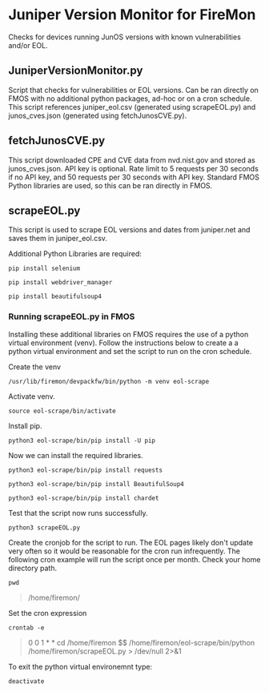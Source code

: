 # Juniper Version Monitor for FireMon
Checks for devices running JunOS versions with known vulnerabilities and/or EOL.


## JuniperVersionMonitor.py
Script that checks for vulnerabilities or EOL versions. Can be ran directly on FMOS with no additional python packages, ad-hoc or on a cron schedule. 
This script references juniper_eol.csv (generated using scrapeEOL.py) and junos_cves.json (generated using fetchJunosCVE.py).

## fetchJunosCVE.py
This script downloaded CPE and CVE data from nvd.nist.gov and stored as junos_cves.json. API key is optional. Rate limit to 5 requests per 30 seconds if no API key, and 50 requests per 30 seconds with API key.
Standard FMOS Python libraries are used, so this can be ran directly in FMOS.

## scrapeEOL.py
This script is used to scrape EOL versions and dates from juniper.net and saves them in juniper_eol.csv.

Additional Python Libraries are required:
```console
pip install selenium
```
```console
pip install webdriver_manager
```
```console
pip install beautifulsoup4
```

### Running scrapeEOL.py in FMOS ###
Installing these additional libraries on FMOS requires the use of a python virtual environment (venv). Follow the instructions below to create a a python virtual environment and set the script to run on the cron schedule.

Create the venv
```console
/usr/lib/firemon/devpackfw/bin/python -m venv eol-scrape
```
Activate venv.
```console
source eol-scrape/bin/activate
```
Install pip.
```console
python3 eol-scrape/bin/pip install -U pip
```
Now we can install the required libraries.
```console
python3 eol-scrape/bin/pip install requests
```
```console
python3 eol-scrape/bin/pip install BeautifulSoup4
```
```console
python3 eol-scrape/bin/pip install chardet 
```
Test that the script now runs successfully.
```console
python3 scrapeEOL.py 
```
Create the cronjob for the script to run. The EOL pages likely don't update very often so it would be reasonable for the cron run infrequently. The following cron example will run the script once per month. 
Check your home directory path.
```console
pwd
```
> /home/firemon/ 
 
Set the cron expression
```console
crontab -e
```
> 0 0 1 * * cd /home/firemon $$ /home/firemon/eol-scrape/bin/python /home/firemon/scrapeEOL.py > /dev/null 2>&1

To exit the python virtual environemnt type:
```console
deactivate
```

